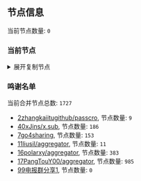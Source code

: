 
## 节点信息
当前节点数量: `0`
### 当前节点
<details>
  <summary>展开复制节点</summary>

    

</details>

### 鸣谢名单
当前合并节点总数: `1727`
- [2zhangkaiitugithub/passcro](https://github.com/zhangkaiitugithub/passcro), 节点数量: `9`
- [40xJins/x.sub](https://github.com/0xJins/x.sub), 节点数量: `186`
- [7go4sharing](https://github.com/go4sharing), 节点数量: `153`
- [11liusil/aggregator](https://github.com/liusil/aggregator), 节点数量: `11`
- [16polarxy/aggregator](https://github.com/polarxy/aggregator), 节点数量: `383`
- [17PangTouY00/aggregator](https://github.com/PangTouY00/aggregator), 节点数量: `985`
- [99电报群分享1](https://github.com/cdddbc/getAirport), 节点数量: `0`


